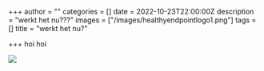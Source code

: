 +++
author = ""
categories = []
date = 2022-10-23T22:00:00Z
description = "werkt het nu???"
images = ["/images/healthyendpointlogo1.png"]
tags = []
title = "werkt het nu?"

+++
hoi hoi

![](/images/healthyendpointlogo1.png)